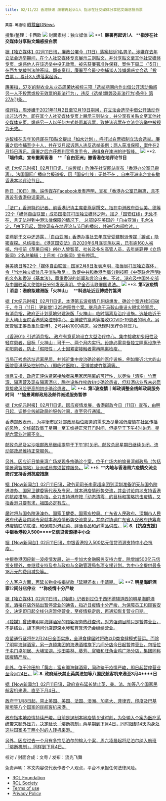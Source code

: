 ```yaml
---
title: 02/11/22 香港快讯 廉署再起诉1人 指涉在社交媒体分享贴文煽惑投白票
---
```

`英喜-粵語組` [轉載自GNews](https://gnews.org/zh-hans/1990650/)

搜集/整理：卡西欧
![](https://assets.gnews.org/wp-content/uploads/2022/02/0211fenmian.jpg)
封面素材：独立媒体
![](https://assets.gnews.org/wp-content/uploads/2022/02/2022-02-11-1.png)
**1. ****廉署再起诉****1****人****   ****指涉在社交媒体分享贴文煽惑投白票**

[据【独立媒体】02月11日讯，廉政公署今（11日）落案起诉1名男子，涉嫌在去年立法会选举期间，在个人社交媒体专页展示三则贴文，并分享贴文至其他社交媒体专页，煽惑他人在该选举中投无效票。被告获廉署准许保释，案件下周二（15日）在西九龙裁判法院答辩。翻查资料，廉署至今最少拘捕10人涉嫌煽惑立会选「投白票」，累计3人遭落案起诉。](https://www.inmediahk.net/node/政經/廉署再起訴1人-指涉在社交媒體分享貼文煽惑投白票)

[廉署指，57岁的制衣业从业员周荣达被控三项「选举期间内作出借公开活动煽惑另一人不投票或投无效票的非法行为」，违反《选举(舞弊及非法行为)条例》第27A(1)条。](https://www.inmediahk.net/node/政經/廉署再起訴1人-指涉在社交媒體分享貼文煽惑投白票)

[控罪指，周涉嫌于2021年11月2日至12月19日期间，在立法会选举中借公开活动作出非法行为，即在其个人社交媒体专页上展示三则贴文，并分享有关贴文至其他社交媒体专页，煽惑另一人以任何方式处置其选票，致使该选票在立法会选举中被视为无效。](https://www.inmediahk.net/node/政經/廉署再起訴1人-指涉在社交媒體分享貼文煽惑投白票)

[许智峰在去年10月尾在FB贴文提出「如水计划」，呼吁以白票抵制立法会选举。廉署之后拘捕至少十人，并在12月起诉两人违反选举条例；两人获准保释，案件在2月15日再讯。廉署之后亦获裁判官签发手令，通缉身在澳洲的许智峰。](https://www.inmediahk.net/node/政經/廉署再起訴1人-指涉在社交媒體分享貼文煽惑投白票)
![](https://assets.gnews.org/wp-content/uploads/2022/02/2022-02-11-2.png)
**2.****「端传媒」宣布搬离香港****    ****「自由亚洲」撤香港在地评论节目**

[据【大纪元时报】02月11日讯，「端传媒」昨晚在社交网站宣布「香港办公室已搬离」，法国国际广播电台报道指，因「国安红线」无处不在 ，自由亚洲电台宣布撤香港本地评论节目。](https://hk.epochtimes.com/news/2022-02-11/86278126)

[昨日（10日）晚，端传媒在Facebook发表声明，宣布「香港办公室已搬离，且不再设有香港电话渠道。」。](https://hk.epochtimes.com/news/2022-02-11/86278126)

[「法广」香港特约记者、前香港记协主席麦燕庭撰文，指在中港政府否认美、德等22个「媒体自由联盟」成员国指其打压独立媒体之际，加之「国安红线」无处不在，且无法得到中港法律保障的情况下， 总部设在美国的「自由亚洲」电台决定，「由下月起，暂停现有在地评论与节目的播出，并进行内部检讨。」](https://hk.epochtimes.com/news/2022-02-11/86278126)

[麦燕庭于文中还透露，「自由亚洲」香港办事处去年底曾受建制派传媒「蹲点」隐密查探。总结指出，《港区国安法》自2020年6月底实施以来，已有逾160人被捕，包括前《苹果日报》创办人黎智英、社长及多名高管人员，去年底羁押《立场新闻》2名总编辑；上月初《众新闻》宣布停运。](https://hk.epochtimes.com/news/2022-02-11/86278126)

[英美德日等22个「媒体自由联盟」国家2月8日发表声明，指当局打压独立媒体，令「当地独立媒体几乎消失殆尽」，敦促中共和香港当局分别按照《中英联合声明》的义务和香港《基本法》，尊重香港的新闻和言论自由。不过，港府及中国外交部及中国驻英大使馆9日分别发表声明，完全否认联署国说法。](https://hk.epochtimes.com/news/2022-02-11/86278126)
![](https://assets.gnews.org/wp-content/uploads/2022/02/2022-02-11-3.png)
**3. ****第****5****波疫情｜消息：港府拟建港版「火神山」****   ****料选址近亚博或竹篙湾**

[据【大纪元时报】02月11日讯，本港第五波疫情几何级爆发，确诊个案连续3日破千，今日（11日）更新增1,325宗阳性个案。继月底于马鞍山重设火眼实验室后，有消息指，政府正计划觅地兴建港版「火神山」临时隔离及治疗设施，选址临近于北大屿山医院香港感染控制中心、亚博或竹篙湾等接收COVID-19患者的地点。另医管局正筹备重启亚博1、2号共约1000病床，减低现时医疗负荷压力。](https://hk.epochtimes.com/news/2022-02-11/16177183)

[《香港01》引述消息指， 政府有意觅地设立大型治疗中心，集中接收初步阳性及轻症患者，目标「火神山」可于一、两个月内实行。设施必需具备独立隔离设施予初阳患者，防止「假阳性」人士因紧密接触者需再隔离检疫。](https://hk.epochtimes.com/news/2022-02-11/16177183)

[当局正考虑选址远离民居，并邻近集中收治确诊者的医疗设施，例如靠近北大屿山医院香港感染控制中心（即临时医院）、亚博馆或竹篙湾等。](https://hk.epochtimes.com/news/2022-02-11/16177183)

[消息又指，政府正评估紧密接触者采用家居隔离的可行性，以尽快「清空」竹篙湾、隔离营及现有隔离酒店，腾空设施作接收初步确诊患者，但料酒店业界未必愿意接收风险更高的初步确诊患者。](https://hk.epochtimes.com/news/2022-02-11/16177183)
![](https://assets.gnews.org/wp-content/uploads/2022/02/2022-02-11-4.png)
**4. ****第****5****波疫情｜邮政调整全线邮政局服务时间****   ****愉景湾邮政局及邮件派递服务暂停**

[据【大纪元时报】02月11日讯，因应疫情发展，香港邮政今日（11日）宣布，由明日起，调整全线邮政局的服务时间，直至另行通知。](https://hk.epochtimes.com/news/2022-02-11/74578135)

[香港邮政表示， 为平衡市民对邮政局柜位服务的需求及尽量减低疫情在社区传播的风险，全线邮政局于星期一至五维持正常开门时间，但提早于下午4时关闭。星期六营业时间不变。](https://hk.epochtimes.com/news/2022-02-11/74578135)

[邮政总局及尖沙咀邮政局继续提早于下午1时关闭，邮政总局星期日继续关闭。流动邮政局维持正常服务。](https://hk.epochtimes.com/news/2022-02-11/74578135)

[另外，因应近日愉景湾广场发现多宗确诊个案，位于广场内的愉景湾邮政局（包括愉景湾智邮站）及派递局亦须暂停服务。](https://hk.epochtimes.com/news/2022-02-11/74578135)
![](https://assets.gnews.org/wp-content/uploads/2022/02/2022-02-11-5.png)
**5. ****内地与香港周六疫情交流会　商讨支持香港抗疫措施**

[据【Now新闻台】02月11日讯，政务司司长李家超率团到深圳准备明天与国务院港澳办、国家卫健委等代表及专家，就本港疫情形势交流，并会讨论内地支持香港的抗疫措施，港澳办指，全力支持港府按「动态清零」的目标和策略抗击疫情，又指香港只要有求，祖国必定有应。](https://news.now.com/home/local/player?newsId=466139)

[届时将与国务院港澳办、国家卫健委、国家疾控局、广东省人民政府、深圳市人民政府代表及内地专家就本港疫情形势交流意见，并商讨协调广东省人民政府统筹粤港疫情联防联控，和保障对港蔬菜、鲜活食品和必需品供应。](https://news.now.com/home/local/player?newsId=466139)
![](https://assets.gnews.org/wp-content/uploads/2022/02/2022-02-11-6.png)
**6.****【抗疫支援】中银香港投入****500****亿信贷资源撑中小企**

[据【Now新闻台】02月11日讯，中银香港投入500亿元信贷资源支持中小企抗疫。](https://news.now.com/home/finance/player?newsId=466133)

[中银香港因应新一波疫情发展，进一步加大金融服务支持力度，除增加500亿元信贷支援外，亦继续支持及参与政府与金融管理局各项支援计划，为中小企提供最多18万元的费用减免等。](https://news.now.com/home/finance/player?newsId=466133)

[个人客户方面，再延长物业按揭贷款「延期还本」申请期。](https://news.now.com/home/finance/player?newsId=466133)
![](https://assets.gnews.org/wp-content/uploads/2022/02/2022-02-11-7.png)
**7. ****明星海鲜酒家****12****间分店停业****   ****称疫情十分严峻**

[据【独立媒体】02月11日讯，《独媒》记者到过位于西环德辅道西的明星海鲜酒家，酒楼在店外贴出暂停营业的通告，指近日疫情十分严峻，为保障员工和顾客安全，决定即日起全线分店暂停营业，至疫情稳定后，再通知恢复营业日期。](https://www.inmediahk.net/node/政經/明星海鮮酒家12間分店停業-稱疫情十分嚴峻)

[《独媒》曾致电明星海鲜酒家的顾客服务热线查询，对方强调目前只是暂停营业，不是结业，旗下两间分店即深水埗和筲箕湾仍会继续营业。](https://www.inmediahk.net/node/政經/明星海鮮酒家12間分店停業-稱疫情十分嚴峻)

[疫苗通行证将在2月24日全面实施，全港食肆届时将改以D类食肆模式营运。而除了明星海鲜酒家，另一连锁集团的海港酒楼旗下六间分店今日起暂停营业，包括位于屯门卓尔居、大埔宝湖、沙田美林、葵芳、官塘和旺角金鸡广场分店，集团同称因疫情严峻。](https://www.inmediahk.net/node/政經/明星海鮮酒家12間分店停業-稱疫情十分嚴峻)

[此外，位于沙田的「黄店」富东阁海鲜酒家，同称鉴于疫情严峻，即日起暂停营业至今月24日。](https://www.inmediahk.net/node/政經/明星海鮮酒家12間分店停業-稱疫情十分嚴峻)
![](https://assets.gnews.org/wp-content/uploads/2022/02/2022-02-11-8.png)
**8. ****政府延长禁止英美法加等八国民航客机来港至****3****月****4****日**

[据【Now新闻台】02月11日讯，政府宣布延长禁止英、美、法、加等八个国家民航客机来港，直至下月4日。](https://news.now.com/home/local/player?newsId=466151)

[政府于1月8日起，禁止英国、美国、法国、澳洲、加拿大、菲律宾、印度及巴基斯坦等八个国家的民航客机来港。](https://news.now.com/home/local/player?newsId=466151)

[政府指本地疫情持续严峻，目前是遏制本地疫情关键时刻，为免输入个案为医疗系统带来额外压力，决定延长「熔断机制」两星期到下月4日，同时限制14天内身处这些国家多于两小时的人转机来港。](https://news.now.com/home/local/player?newsId=466151)

[另外，因应过去一个月有多宗尼泊尔的输入个案，周六凌晨起将尼泊尔纳入航班「熔断机制」，同样到下月4日。](https://news.now.com/home/local/player?newsId=466151)

校对 / 封面合成：文粤 / 发布：流光飞舞

 

免责声明：本文内容仅代表作者个人观点，平台不承担任何法律风险。

- [ROL Foundation](https://rolfoundation.org/)
- [ROL Society](https://rolsociety.org/)
- [Terms of use](https://gnews.org/terms-of-use-3/)
- [Privacy Policy](https://gnews.org/privacy-policy/)
